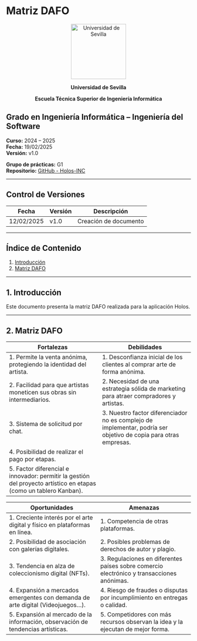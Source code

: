 # Matriz DAFO

<p align="center">
  <img src="/img/universidad-de-sevilla-logo.png" alt="Universidad de Sevilla" width="150"/>
</p>
<p align="center">
  <strong>Universidad de Sevilla</strong> 
</p>
<p align="center">
  <strong>Escuela Técnica Superior de Ingeniería Informática</strong>  
</p>

## **Grado en Ingeniería Informática – Ingeniería del Software**

**Curso:** 2024 – 2025  
**Fecha:** 19/02/2025  
**Versión:** v1.0  

**Grupo de prácticas:** G1  
**Repositorio:** [GitHub - Holos-INC](https://github.com/Holos-INC)

---

## Control de Versiones

| Fecha       | Versión | Descripción           |
|------------|---------|-----------------------|
| 12/02/2025 | v1.0    | Creación de documento |

---

## Índice de Contenido
1. [Introducción](#1-introducción)
2. [Matriz DAFO](#2-matriz-dafo)

---

## 1. Introducción
Este documento presenta la matriz DAFO realizada para la aplicación Holos.

---

## 2. Matriz DAFO

| **Fortalezas** | **Debilidades** |
|---------------|---------------|
| 1. Permite la venta anónima, protegiendo la identidad del artista. | 1. Desconfianza inicial de los clientes al comprar arte de forma anónima. |
| 2. Facilidad para que artistas moneticen sus obras sin intermediarios. | 2. Necesidad de una estrategia sólida de marketing para atraer compradores y artistas. |
| 3. Sistema de solicitud por chat. | 3. Nuestro factor diferenciador no es complejo de implementar, podría ser objetivo de copia para otras empresas. |
| 4. Posibilidad de realizar el pago por etapas. | |
| 5. Factor diferencial e innovador: permitir la gestión del proyecto artístico en etapas (como un tablero Kanban). | |

| **Oportunidades** | **Amenazas** |
|---------------|---------------|
| 1. Creciente interés por el arte digital y físico en plataformas en línea. | 1. Competencia de otras plataformas. |
| 2. Posibilidad de asociación con galerías digitales. | 2. Posibles problemas de derechos de autor y plagio. |
| 3. Tendencia en alza de coleccionismo digital (NFTs). | 3. Regulaciones en diferentes países sobre comercio electrónico y transacciones anónimas. |
| 4. Expansión a mercados emergentes con demanda de arte digital (Videojuegos…). | 4. Riesgo de fraudes o disputas por incumplimiento en entregas o calidad. |
| 5. Expansión al mercado de la información, observación de tendencias artísticas. | 5. Competidores con más recursos observan la idea y la ejecutan de mejor forma. |
